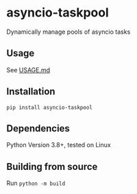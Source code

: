 # asyncio-taskpool

Dynamically manage pools of asyncio tasks

## Usage

See [USAGE.md](usage/USAGE.md)

## Installation

`pip install asyncio-taskpool`

## Dependencies

Python Version 3.8+, tested on Linux

## Building from source

Run `python -m build`
